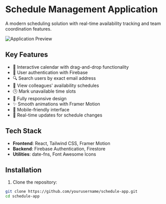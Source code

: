 # Schedule Management Application

A modern scheduling solution with real-time availability tracking and team coordination features.

![Application Preview](https://via.placeholder.com/800x400.png?text=Schedule+App+Preview)

## Key Features

- 📅 Interactive calendar with drag-and-drop functionality
- 👤 User authentication with Firebase
- 🔍 Search users by exact email address
- 👥 View colleagues' availability schedules
- 🕒 Mark unavailable time slots
- 📱 Fully responsive design
- ✨ Smooth animations with Framer Motion
- 📱 Mobile-friendly interface
- 🔄 Real-time updates for schedule changes

## Tech Stack

- **Frontend**: React, Tailwind CSS, Framer Motion
- **Backend**: Firebase Authentication, Firestore
- **Utilities**: date-fns, Font Awesome Icons

## Installation

1. Clone the repository:
```bash
git clone https://github.com/yourusername/schedule-app.git
cd schedule-app